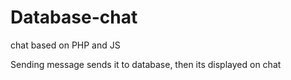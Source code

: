 # Database-chat 
chat based on PHP and JS  

Sending message sends it to database, then its displayed on chat


